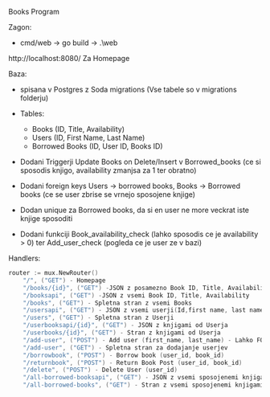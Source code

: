 Books Program

Zagon:

- cmd/web -> go build -> .\web

http://localhost:8080/ Za Homepage

Baza:

- spisana v Postgres z Soda migrations (Vse tabele so v migrations folderju)
- Tables:
  - Books (ID, Title, Availability)
  - Users (ID, First Name, Last Name)
  - Borrowed Books (ID, User ID, Books ID)

- Dodani Triggerji Update Books on Delete/Insert v Borrowed_books (ce si sposodis knjigo, availability zmanjsa za 1 ter obratno)
- Dodani foreign keys Users -> borrowed books, Books -> Borrowed books (ce se user zbrise se vrnejo sposojene knjige)
- Dodan unique za Borrowed books, da si en user ne more veckrat iste knjige sposoditi
- Dodani funkciji Book_availability_check (lahko sposodis ce je availability > 0) ter Add_user_check (pogleda ce je user ze v bazi)

Handlers:

```go
router := mux.NewRouter()
	"/", ("GET") - Homepage
	"/books/{id}", ("GET") -JSON z posamezno Book ID, Title, Availability
	"/booksapi", ("GET") -JSON z vsemi Book ID, Title, Availability
	"/books", ("GET") - Spletna stran z vsemi Books
	"/usersapi", ("GET") - JSON z vsemi userji(Id,first name, last name, borrow count)
	"/users", ("GET") - Spletna stran z Userji
	"/userbooksapi/{id}", ("GET") - JSON z knjigami od Userja 
	"/userbooks/{id}", ("GET") - Stran z knjigami od Userja
	"/add-user", ("POST") - Add user (first_name, last_name) - Lahko FORM ali JSON
	"/add-user", ("GET") - Spletna stran za dodajanje userjev
	"/borrowbook", ("POST") - Borrow book (user_id, book_id)
	"/returnbook", ("POST") - Return Book Post (user_id, book_id)
	"/delete", ("POST") - Delete User (user_id)
	"/all-borrowed-booksapi", ("GET") - JSON z vsemi sposojenemi knjigami
	"/all-borrowed-books", ("GET") - Stran z vsemi sposojenemi knjigami

```



